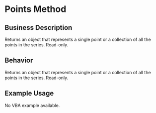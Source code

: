 # Points Method

## Business Description
Returns an object that represents a single point or a collection of all the points in the series. Read-only.

## Behavior
Returns an object that represents a single point or a collection of all the points in the series. Read-only.

## Example Usage
No VBA example available.